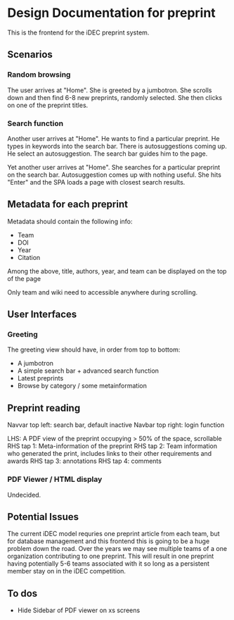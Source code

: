 # Design Documentation for preprint

This is the frontend for the iDEC preprint system.

## Scenarios

### Random browsing

The user arrives at "Home". She is greeted by a jumbotron. She scrolls down and then find 6-8 new preprints, randomly selected. She then clicks on one of the preprint titles.

### Search function

Another user arrives at "Home". He wants to find a particular preprint. He types in keywords into the search bar. There is autosuggestions coming up. He select an autosuggestion. The search bar guides him to the page.

Yet another user arrives at "Home". She searches for a particular preprint on the search bar. Autosuggestion comes up with nothing useful. She hits "Enter" and the SPA loads a page with closest search results.

## Metadata for each preprint

Metadata should contain the following info:

- Team
- DOI
- Year
- Citation

Among the above, title, authors, year, and team can be displayed on the top of the page

Only team and wiki need to accessible anywhere during scrolling.

## User Interfaces

### Greeting

The greeting view should have, in order from top to bottom:

- A jumbotron
- A simple search bar + advanced search function
- Latest preprints
- Browse by category / some metainformation

## Preprint reading

Navvar top left: search bar, default inactive
Navbar top right: login function

LHS: A PDF view of the preprint occupying > 50% of the space, scrollable
RHS tap 1: Meta-information of the preprint
RHS tap 2: Team information who generated the print, includes links to their other requirements and awards
RHS tap 3: annotations
RHS tap 4: comments

### PDF Viewer / HTML display

Undecided.

## Potential Issues

The current iDEC model requries one preprint article from each team, but for database management and this frontend this is going to be a huge problem down the road. Over the years we may see multiple teams of a one organization contributing to one preprint. This will result in one preprint having potentially 5-6 teams associated with it so long as a persistent member stay on in the iDEC competition.

## To dos

- Hide Sidebar of PDF viewer on xs screens